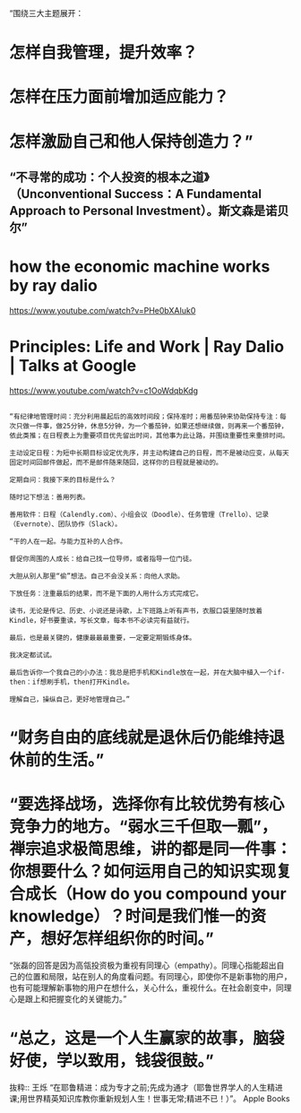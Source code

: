 “围绕三大主题展开：

# 怎样自我管理，提升效率？

# 怎样在压力面前增加适应能力？

# 怎样激励自己和他人保持创造力？”

## “不寻常的成功：个人投资的根本之道》（Unconventional Success：A Fundamental Approach to Personal Investment）。斯文森是诺贝尔”

# how the economic machine works by ray dalio
https://www.youtube.com/watch?v=PHe0bXAIuk0

# Principles: Life and Work | Ray Dalio | Talks at Google
https://www.youtube.com/watch?v=c1OoWdqbKdg

```

“有纪律地管理时间：充分利用晨起后的高效时间段；保持准时；用番茄钟来协助保持专注：每次只做一件事，做25分钟，休息5分钟，为一个番茄钟，如果还想继续做，则再来一个番茄钟，依此类推；在日程表上为重要项目优先留出时间，其他事为此让路，并围绕重要性来重排时间。

主动设定日程：为短中长期目标设定优先序，并主动构建自己的日程，而不是被动应变，从每天固定时间回邮件做起，而不是邮件随来随回，这样你的日程就是被动的。

定期自问：我接下来的目标是什么？

随时记下想法：善用列表。

善用软件：日程（Calendly.com）、小组会议（Doodle）、任务管理（Trello）、记录（Evernote）、团队协作（Slack）。

“干的人在一起。与能力互补的人合作。

督促你周围的人成长：给自己找一位导师，或者指导一位门徒。

大胆从别人那里“偷”想法。自己不会没关系：向他人求助。

下放任务：注重最后的结果，而不是下面的人用什么方式完成它。

读书，无论是传记、历史、小说还是诗歌，上下班路上听有声书，衣服口袋里随时放着Kindle，好书要重读，写长文章，每本书不必读完有益就行。

最后，也是最关键的，健康最最最重要，一定要定期锻练身体。

我决定都试试。

最后告诉你一个我自己的小办法：我总是把手机和Kindle放在一起，并在大脑中植入一个if-then：if想刷手机，then打开Kindle。

理解自己，操纵自己，更好地管理自己。”
```

# “财务自由的底线就是退休后仍能维持退休前的生活。”

# “要选择战场，选择你有比较优势有核心竞争力的地方。“弱水三千但取一瓢”，禅宗追求极简思维，讲的都是同一件事：你想要什么？如何运用自己的知识实现复合成长（How do you compound your knowledge）？时间是我们惟一的资产，想好怎样组织你的时间。”

“张磊的回答是因为高瓴投资极为重视有同理心（empathy）。同理心指能超出自己的位置和局限，站在别人的角度看问题。有同理心，即使你不是新事物的用户，也有可能理解新事物的用户在想什么，关心什么，重视什么。在社会剧变中，同理心是跟上和把握变化的关键能力。”

# “总之，这是一个人生赢家的故事，脑袋好使，学以致用，钱袋很鼓。”

抜粋:: 王烁  “在耶鲁精进：成为专才之前;先成为通才（耶鲁世界学人的人生精进课;用世界精英知识库教你重新规划人生！世事无常;精进不已！）”。 Apple Books  
